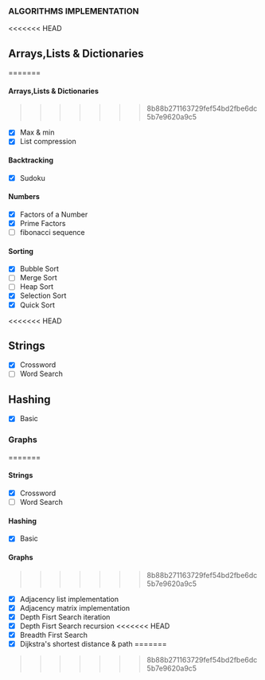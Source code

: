 ### ALGORITHMS IMPLEMENTATION

<<<<<<< HEAD
## Arrays,Lists & Dictionaries

=======
#### Arrays,Lists & Dictionaries
>>>>>>> 8b88b271163729fef54bd2fbe6dc5b7e9620a9c5
- [x] Max & min
- [x] List compression

#### Backtracking

- [x] Sudoku

#### Numbers

- [x] Factors of a Number
- [x] Prime Factors
- [ ] fibonacci sequence

#### Sorting

- [x] Bubble Sort
- [ ] Merge Sort
- [ ] Heap Sort
- [x] Selection Sort
- [x] Quick Sort

<<<<<<< HEAD
## Strings

- [x] Crossword
- [ ] Word Search

## Hashing

- [x] Basic

### Graphs

=======
#### Strings
- [x] Crossword
- [ ] Word Search

#### Hashing
- [x] Basic 

#### Graphs
>>>>>>> 8b88b271163729fef54bd2fbe6dc5b7e9620a9c5
- [x] Adjacency list implementation
- [x] Adjacency matrix implementation
- [x] Depth Fisrt Search iteration
- [x] Depth Fisrt Search recursion
<<<<<<< HEAD
- [x] Breadth First Search
- [x] Dijkstra's shortest distance & path
=======
>>>>>>> 8b88b271163729fef54bd2fbe6dc5b7e9620a9c5
